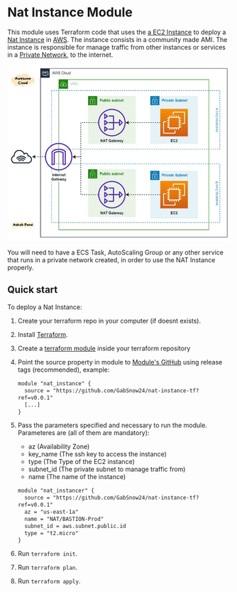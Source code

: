# Nat Instance Module

This module uses Terraform code that uses the [a EC2 Instance](https://aws.amazon.com/ec2) to deploy 
a [Nat Instance](https://docs.aws.amazon.com/vpc/latest/userguide/VPC_NAT_Instance.html#NATSG) in [AWS](https://aws.amazon.com/). The instance consists in a community made AMI.
The instance is responsible for manage traffic from other instances or services in a [Private Network](https://en.wikipedia.org/wiki/Private_network), to the internet.

![NAT Instance architecture](https://github.com/GabSnow24/nat-instance-tf/blob/70d981397dae1fe00168230e0c9c74dba29f0d3a/archtecture-example.jpg?raw=true)

You will need to have a ECS Task, AutoScaling Group or any other service that runs in a private network created, in order to use the NAT Instance properly.

## Quick start

To deploy a Nat Instance:

1. Create your terraform repo in your computer (if doesnt exists).
1. Install [Terraform](https://www.terraform.io/).
1. Create a [terraform module](https://developer.hashicorp.com/terraform/language/modules/syntax) inside your terraform repository
1. Point the source property in module to [Module's GitHub](https://github.com/GabSnow24/nat-instance-tf) using release tags (recommended), example:
    ```
    module "nat_instance" {
      source = "https://github.com/GabSnow24/nat-instance-tf?ref=v0.0.1"
      [...]
    }
    ```
1. Pass the parameters specified and necessary to run the module. Parameteres are (all of them are mandatory):
    * az (Availability Zone)
    * key_name (The ssh key to access the instance)
    * type (The Type of the EC2 instance)
    * subnet_id (The private subnet to manage traffic from)
    * name (The name of the instance)

    ```
    module "nat_instancer" {
      source = "https://github.com/GabSnow24/nat-instance-tf?ref=v0.0.1"
      az = "us-east-1a"
      name = "NAT/BASTION-Prod"
      subnet_id = aws.subnet.public.id
      type = "t2.micro"
    }
    ```
1. Run `terraform init`.
1. Run `terraform plan`.
1. Run `terraform apply`.

